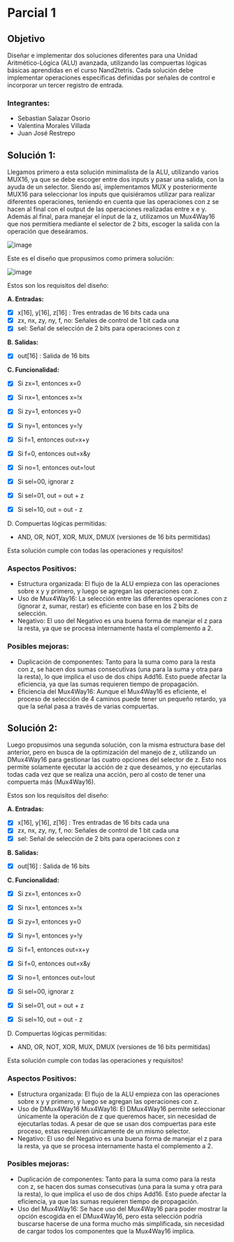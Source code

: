 # Parcial 1

## Objetivo

Diseñar e implementar dos soluciones diferentes para una Unidad Aritmético-Lógica (ALU) avanzada, utilizando las compuertas lógicas básicas aprendidas en el curso Nand2tetris. Cada solución debe implementar operaciones específicas definidas por señales de control e incorporar un tercer registro de entrada.


### Integrantes:

- Sebastian Salazar Osorio
- Valentina Morales Villada
- Juan José Restrepo



## Solución 1: 

Llegamos primero a esta solución minimalista de la ALU, utilizando varios MUX16, ya que se debe escoger entre dos inputs y pasar una salida, con la ayuda de un selector. Siendo así, implementamos MUX y posteriormente MUX16 para seleccionar los inputs que quisiéramos utilizar para realizar diferentes operaciones, teniendo en cuenta que las operaciones con z se hacen al final con el output de las operaciones realizadas entre x e y. Además al final, para manejar el input de la z, utilizamos un Mux4Way16 que nos permitiera mediante el selector de 2 bits, escoger la salida con la operación que deseáramos. 

![image](https://github.com/user-attachments/assets/d94da061-e0f7-4e15-b386-3732ef3b5ca5)

Este es el diseño que propusimos como primera solución:

![image](https://github.com/user-attachments/assets/802f0af7-baca-40e0-9414-ea092e334ff4)


Estos son los requisitos del diseño: 

**A. Entradas:**

- [x] x[16], y[16], z[16] : Tres entradas de 16 bits cada una
- [x] zx, nx, zy, ny, f, no: Señales de control de 1 bit cada una
- [x] sel: Señal de selección de 2 bits para operaciones con z

**B. Salidas:**

- [x] out[16] : Salida de 16 bits

**C. Funcionalidad:**

- [x] Si zx=1, entonces x=0
- [x] Si nx=1, entonces x=!x
- [x] Si zy=1, entonces y=0
- [x] Si ny=1, entonces y=!y
- [x] Si f=1, entonces out=x+y
- [x] Si f=0, entonces out=x&y
- [x] Si no=1, entonces out=!out
- [x] Si sel=00, ignorar z
- [x] Si sel=01, out = out + z
- [x] Si sel=10, out = out - z


D. Compuertas lógicas permitidas:

- AND, OR, NOT, XOR, MUX, DMUX (versiones de 16 bits permitidas)


Esta solución cumple con todas las operaciones y requisitos!


### Aspectos Positivos:

- Estructura organizada: El flujo de la ALU empieza con las operaciones sobre x y y primero, y luego se agregan las operaciones con z.
- Uso de Mux4Way16: La selección entre las diferentes operaciones con z (ignorar z, sumar, restar) es eficiente con base en los 2 bits de selección.
- Negativo: El uso del Negativo es una buena forma de manejar el z para la resta, ya que se procesa internamente hasta el complemento a 2.

### Posibles mejoras:

- Duplicación de componentes: Tanto para la suma como para la resta con z, se hacen dos sumas consecutivas (una para la suma y otra para la resta), lo que implica el uso de dos chips Add16. Esto puede afectar la eficiencia, ya que las sumas requieren tiempo de propagación.
- Eficiencia del Mux4Way16: Aunque el Mux4Way16 es eficiente, el proceso de selección de 4 caminos puede tener un pequeño retardo, ya que la señal pasa a través de varias compuertas.




## Solución 2:

Luego propusimos una segunda solución, con la misma estructura base del anterior, pero en busca de la optimización del manejo de z, utilizando un DMux4Way16 para gestionar las cuatro opciones del selector de z. Esto nos permite solamente ejecutar la acción de z que deseamos, y no ejecutarlas todas cada vez que se realiza una acción, pero al costo de tener una compuerta más (Mux4Way16).

Estos son los requisitos del diseño: 

**A. Entradas:**

- [x] x[16], y[16], z[16] : Tres entradas de 16 bits cada una
- [x] zx, nx, zy, ny, f, no: Señales de control de 1 bit cada una
- [x] sel: Señal de selección de 2 bits para operaciones con z

**B. Salidas:**

- [x] out[16] : Salida de 16 bits

**C. Funcionalidad:**

- [x] Si zx=1, entonces x=0
- [x] Si nx=1, entonces x=!x
- [x] Si zy=1, entonces y=0
- [x] Si ny=1, entonces y=!y
- [x] Si f=1, entonces out=x+y
- [x] Si f=0, entonces out=x&y
- [x] Si no=1, entonces out=!out
- [x] Si sel=00, ignorar z
- [x] Si sel=01, out = out + z
- [x] Si sel=10, out = out - z


D. Compuertas lógicas permitidas:

- AND, OR, NOT, XOR, MUX, DMUX (versiones de 16 bits permitidas)

Esta solución cumple con todas las operaciones y requisitos!


### Aspectos Positivos:

- Estructura organizada: El flujo de la ALU empieza con las operaciones sobre x y y primero, y luego se agregan las operaciones con z.
- Uso de DMux4Way16 Mux4Way16: El DMux4Way16 permite seleccionar únicamente la operación de z que queremos hacer, sin necesidad de ejecutarlas todas. A pesar de que se usan dos compuertas para este proceso, estas requieren únicamente de un mismo selector.
- Negativo: El uso del Negativo es una buena forma de manejar el z para la resta, ya que se procesa internamente hasta el complemento a 2.

### Posibles mejoras:

- Duplicación de componentes: Tanto para la suma como para la resta con z, se hacen dos sumas consecutivas (una para la suma y otra para la resta), lo que implica el uso de dos chips Add16. Esto puede afectar la eficiencia, ya que las sumas requieren tiempo de propagación.
- Uso del Mux4Way16: Se hace uso del Mux4Way16 para poder mostrar la opción escogida en el DMux4Way16, pero esta selección podría buscarse hacerse de una forma mucho más simplificada, sin necesidad de cargar todos los componentes que la Mux4Way16 implica.

